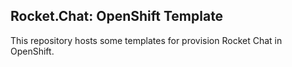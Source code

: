 Rocket.Chat: OpenShift Template
-------------------------------

This repository hosts some templates for provision Rocket Chat in OpenShift.
